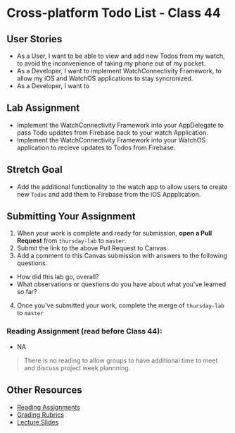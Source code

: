 # Cross-platform Todo List - Class 44  

## User Stories  
- As a User, I want to be able to view and add new Todos from my watch, to avoid the inconvenience of taking my phone out of my pocket.  
- As a Developer, I want to implement WatchConnectivity Framework, to allow my iOS and WatchOS applications to stay syncronized.  
- As a Developer, I want to 

## Lab Assignment  
- Implement the WatchConnectivity Framework into your AppDelegate to pass Todo updates from Firebase back to your watch Application.  
- Implement the WatchConnectivity Framework into your WatchOS application to recieve updates to Todos from Firebase.  

## Stretch Goal  
- Add the additional functionality to the watch app to allow users to create new `Todos` and add them to Firebase from the iOS Appplication.  

## Submitting Your Assignment  
1. When your work is complete and ready for submission, **open a Pull Request** from `thursday-lab` to `master`.  
2. Submit the link to the above Pull Request to Canvas  
3. Add a comment to this Canvas submission with answers to the following questions.  
  - How did this lab go, overall?  
  - What observations or questions do you have about what you've learned so far?  
4. Once you've submitted your work, complete the merge of `thursday-lab` to `master`  

### Reading Assignment (read **before** Class 44):
- NA

> There is no reading to allow groups to have additional time to meet and discuss project week plannning.  

## Other Resources
* [Reading Assignments](../../Resources/ra-grading-standard/)
* [Grading Rubrics](../../Resources/)
* [Lecture Slides](https://www.icloud.com/keynote/04BuQAEs_D44PW6Q77fwomnqw#Week9_Day_4)
